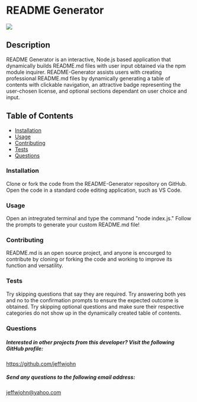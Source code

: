 # README Generator
![](https://img.shields.io/badge/License-MIT-blue.svg)
## Description 
README Generator is an interactive, Node.js based application that dynamically builds README.md files with user input obtained  via the npm module inquirer. README-Generator assists users with creating professional README.md files by dynamically generating a table of contents with clickable navigation, an attractive badge representing the user-chosen license, and optional sections dependant on user choice and input.

## Table of Contents
  * [Installation](#installation) 
 * [Usage](#usage) 
* [Contributing](#contributing)
* [Tests](#tests)  
* [Questions](#questions)

 ### Installation
  Clone or fork the code from the README-Generator repository on GitHub. Open the code in a standard code editing application, such as VS Code. 
 ### Usage
 Open an intregrated terminal and type the command "node index.js." Follow the prompts to generate your custom README.md file!
### Contributing
README.md is an open source project, and anyone is encourged to contribute by cloning or forking the code and working to improve its function and versatility. 

### Tests
Try skipping questions that say they are required. Try answering both yes and no to the confirmation prompts to ensure the expected outcome is obtained. Try skipping optional questions and make sure their respective categories do not show up in the dynamically created table of contents. 

### Questions
##### Interested in other projects from this developer? Visit the following GitHub profile:
    

https://github.com/jeffwjohn

##### Send any questions to the following email address:

jeffwjohn@yahoo.com